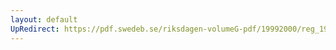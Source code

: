 ```yaml
---
layout: default
UpRedirect: https://pdf.swedeb.se/riksdagen-volumeG-pdf/19992000/reg_19992000/reg_19992000_0226.pdf
---
```

